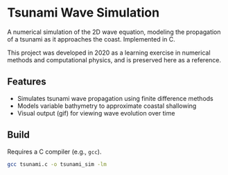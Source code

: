 # Tsunami Wave Simulation

A numerical simulation of the 2D wave equation, modeling the propagation of a tsunami as it approaches the coast. Implemented in C.

This project was developed in 2020 as a learning exercise in numerical methods and computational physics, and is preserved here as a reference.

## Features 

- Simulates tsunami wave propagation using finite difference methods
- Models variable bathymetry to approximate coastal shallowing
- Visual output (gif) for viewing wave evolution over time

## Build

Requires a C compiler (e.g., `gcc`).

```bash
gcc tsunami.c -o tsunami_sim -lm
